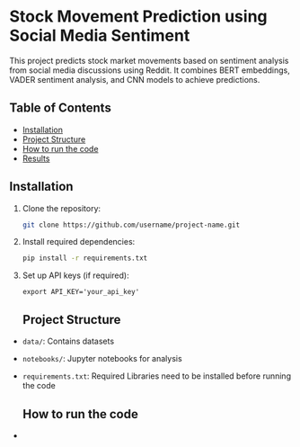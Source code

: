 # Stock Movement Prediction using Social Media Sentiment

This project predicts stock market movements based on sentiment analysis from social media discussions using Reddit. It combines BERT embeddings, VADER sentiment analysis, and CNN models to achieve predictions.

## Table of Contents
- [Installation](#installation)
- [Project Structure](#project-structure)
- [How to run the code](#How-to-run-the-code)
- [Results](#results)

## Installation
1. Clone the repository:
   ```bash
   git clone https://github.com/username/project-name.git
   ```
2. Install required dependencies:
   ```bash
   pip install -r requirements.txt
   ```
3. Set up API keys (if required):
   ```
   export API_KEY='your_api_key'
   ```

   ## Project Structure
- `data/`: Contains datasets
- `notebooks/`: Jupyter notebooks for analysis
- `requirements.txt`: Required Libraries need to be installed before running the code

   ## How to run the code
- 

